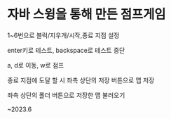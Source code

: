 #  자바 스윙을 통해 만든 점프게임

  1~6번으로 블럭/지우개/시작,종료 지점 설정
  
  enter키로 테스트, backspace로 테스트 중단
  
  a, d로 이동, w로 점프
  
  종료 지점에 도달 할 시 좌측 상단의 저장 버튼으로 맵 저장
  
  좌측 상단의 폴더 버튼으로 저장한 맵 불러오기
  
  ~2023.6
